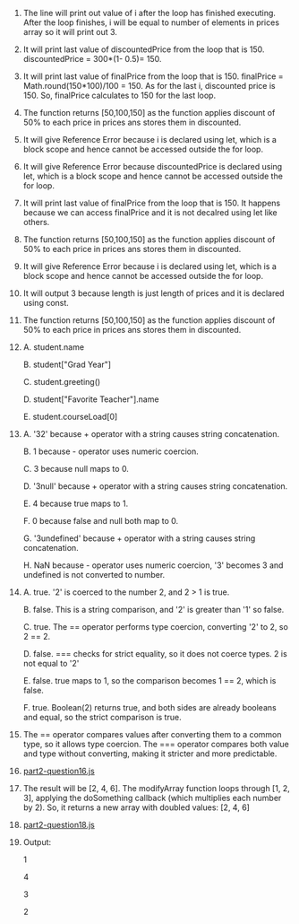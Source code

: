 1. The line will print out value of i after the loop has finished executing. After the loop finishes, i will be equal to number of elements in prices array so it will print out 3.
2. It will print last value of discountedPrice from the loop that is 150. discountedPrice = 300*(1- 0.5)= 150.
3. It will print last value of finalPrice from the loop that is 150. finalPrice = Math.round(150*100)/100 = 150. As for the last i, discounted price is 150. So, finalPrice calculates to 150 for the last loop.
4. The function returns [50,100,150] as the function applies discount of 50% to each price in prices ans stores them in discounted.
5. It will give Reference Error because i is declared using let, which is a block scope and hence cannot be accessed outside the for loop.
6. It will give Reference Error because discountedPrice is declared using let, which is a block scope and hence cannot be accessed outside the for loop.
7. It will print last value of finalPrice from the loop that is 150. It happens because we can access finalPrice and it is not decalred using let like others.
8.  The function returns [50,100,150] as the function applies discount of 50% to each price in prices ans stores them in discounted.
9.  It will give Reference Error because i is declared using let, which is a block scope and hence cannot be accessed outside the for loop.
10.  It will output 3 because length is just length of prices and it is declared using const.
11.  The function returns [50,100,150] as the function applies discount of 50% to each price in prices ans stores them in discounted.
12.  A. student.name
    
     B. student["Grad Year"]
     
     C. student.greeting()
     
     D. student["Favorite Teacher"].name
     
     E. student.courseLoad[0]
     
13.  A. '32' because + operator with a string causes string concatenation.
    
     B. 1 because - operator uses numeric coercion.
     
     C. 3 because null maps to 0.
     
     D. '3null' because + operator with a string causes string concatenation.
     
     E. 4 because true maps to 1.
     
     F. 0 because false and null both map to 0.
     
     G. '3undefined' because + operator with a string causes string concatenation.
     
     H. NaN because - operator uses numeric coercion, '3' becomes 3 and undefined is not converted to number.
     
14.  A. true. '2' is coerced to the number 2, and 2 > 1 is true.
    
     B. false. This is a string comparison, and '2' is greater than '1' so false.
     
     C. true. The == operator performs type coercion, converting '2' to 2, so 2 == 2.
     
     D. false. === checks for strict equality, so it does not coerce types. 2 is not equal to '2' 
     
     E. false.  true maps to 1, so the comparison becomes 1 == 2, which is false.
     
     F. true. Boolean(2) returns true, and both sides are already booleans and equal, so the strict comparison is true.
     
15.  The == operator compares values after converting them to a common type, so it allows type coercion. The === operator compares both value and type without converting, making it stricter and more predictable.
16.  [part2-question16.js](part2-question16.js)
    
17.  The result will be [2, 4, 6]. The modifyArray function loops through [1, 2, 3], applying the doSomething callback (which multiplies each number by 2). So, it returns a new array with doubled values: [2, 4, 6]
18.  [part2-question18.js](part2-question18.js)
    
19.  Output:
    
     1
     
     4
     
     3
     
     2
    

